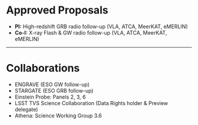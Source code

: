 # Approved Proposals

- **PI:** High-redshift GRB radio follow-up (VLA, ATCA, MeerKAT, eMERLIN)  
- **Co-I:** X-ray Flash & GW radio follow-up (VLA, ATCA, MeerKAT, eMERLIN)

---

# Collaborations

- ENGRAVE (ESO GW follow-up)
- STARGATE (ESO GRB follow-up)  
- Einstein Probe: Panels 2, 3, 6  
- LSST TVS Science Collaboration (Data Rights holder & Preview delegate)  
- Athena: Science Working Group 3.6
